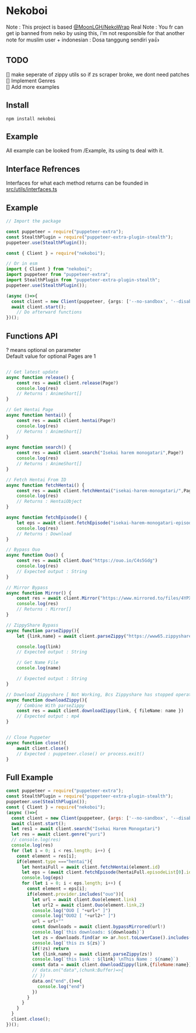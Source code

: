 # Nekoboi
Note : This project is based <a href="https://github.com/MoonLGH/nekoWrap">@MoonLGH/NekoWrap</a>
Real Note : You fr can get ip banned from neko by using this, i'm not responsible for that
another note for muslim user + indonesian : Dosa tanggung sendiri ya👍

## TODO

[] make seperate of zippy utils so if zs scraper broke, we dont need patches</br>
[] Implement Genres </br>
[] Add more examples </br>

## Install

```
npm install nekoboi
```

## Example
All example can be looked from /Example, its using ts deal with it.


## Interface Refrences
Interfaces for what each method returns can be founded in [src/utils/interfaces.ts](https://github.com/wffzy/nekoboi/blob/main/src/utils/interfaces.ts)

## Example

```ts
// Import the package

const puppeteer = require("puppeteer-extra");
const StealthPlugin = require("puppeteer-extra-plugin-stealth");
puppeteer.use(StealthPlugin());

const { Client } = require("nekoboi");

// Or in esm
import { Client } from "nekoboi";
import puppeteer from "puppeteer-extra";
import StealthPlugin from "puppeteer-extra-plugin-stealth";
puppeteer.use(StealthPlugin());

(async ()=>{
  const client = new Client(puppeteer, {args: ['--no-sandbox', '--disable-setuid-sandbox']});
  await client.start();
    // Do afterward functions
})();
```

## Functions API
? means optional on parameter </br>
Default value for optional Pages are 1

```ts

// Get latest update
async function release() {
    const res = await client.release(Page?)
    console.log(res)
    // Returns : AnimeShort[]
}

// Get Hentai Page
async function hentai() {
    const res = await client.hentai(Page?)
    console.log(res)
    // Returns : AnimeShort[]
}

async function search() {
    const res = await client.search("Isekai harem monogatari",Page?)
    console.log(res)
    // Returns : AnimeShort[]
}

// Fetch Hentai From ID
async function fetchHentai() {
    const res = await client.fetchHentai("isekai-harem-monogatari/",Page?)
    console.log(res)
    // Returns : HentaiObject
}

async function fetchEpisode() {
    let eps = await client.fetchEpisode("isekai-harem-monogatari-episode-2-subtitle-indonesia/")
    console.log(res)
    // Returns : Download
}

// Bypass Ouo
async function Ouo() {
    const res = await client.Ouo("https://ouo.io/C4s5Gdg")
    console.log(res)
    // Expected output : String
}

// Mirror Bypass
async function Mirror() {
    const res = await client.Mirror("https://www.mirrored.to/files/4YPX8MZW/[NekoPoi]_Isekai_Harem_Monogatari_-_01_[720P][nekopoi.care].mp4_links")
    console.log(res)
    // Returns : Mirror[]
}

// ZippyShare Bypass
async function parseZippy(){
    let {link,name} = await client.parseZippy("https://www65.zippyshare.com/v/BLUflQh4/file.html")

    console.log(link)
    // Expected output : String

    // Get Name File
    console.log(name)

    // Expected output : String
}

// Download Zippyshare [ Not Working, Bcs Zippyshare has stopped operating  :) ]
async function downloadZippy(){
    // Combine With parseZippy
    const res = await client.downloadZippy(link, { fileName: name })
    // Expected output : mp4
}


// Close Puppeter
async function close(){
    await client.close()
    // Expected : puppeteer.close() or process.exit() 
}

```


## Full Example 
```javascript
const puppeteer = require("puppeteer-extra");
const StealthPlugin = require("puppeteer-extra-plugin-stealth");
puppeteer.use(StealthPlugin());
const { Client } = require("nekoboi");
(async ()=>{
  const client = new Client(puppeteer, {args: ['--no-sandbox', '--disable-setuid-sandbox']});
  await client.start();
  let res1 = await client.search("Isekai Harem Monogatari")
  let res = await client.genre("yuri")
  // console.log(res)
  console.log(res)
  for (let i = 0; i < res.length; i++) {
    const element = res[i];
    if(element.type ==="hentai"){
      let hentaiFull = await client.fetchHentai(element.id)
      let eps = (await client.fetchEpisode(hentaiFull.episodeList[0].id))[0].list
      console.log(eps)
      for (let i = 0; i < eps.length; i++) {
        const element = eps[i];
        if(element.provider.includes("ouo")){
          let url = await client.Ouo(element.link)
          let url2 = await client.Ouo(element.link,2)
          console.log("OUO [ "+url+" ]")
          console.log("OUO2 [ "+url2+" ]")
          url = url+""
          const downloads = await client.bypassMirrored(url!)
          console.log(`this downloads: ${downloads}`)
          let zs = downloads.find(ar => ar.host.toLowerCase().includes("zippy"))?.url
          console.log(`this zs ${zs}`)
          if(!zs) return
          let {link,name} = await client.parseZippy(zs!)
          console.log(`this link : ${link} \nThis Name : ${name}`)
          const data = await client.downloadZippy(link,{fileName:name})
          // data.on("data",(chunk:Buffer)=>{
          // })
          data.on("end",()=>{
            console.log("end")
          })
        }
      }
    }
  }
  client.close();
})();
```
